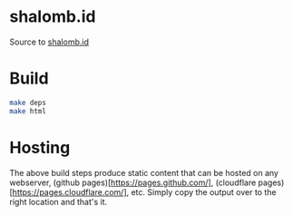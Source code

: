 # shalomb.id

Source to [shalomb.id](https://shalomb.id/)

# Build

```bash
make deps
make html
```

# Hosting

The above build steps produce static content that can be hosted on
any webserver,
(github pages)[https://pages.github.com/],
(cloudflare pages)[https://pages.cloudflare.com/],
etc.
Simply copy the output over to the right location and that's it.

